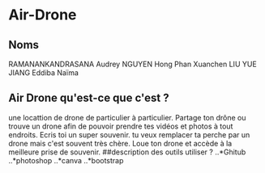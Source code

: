 # Air-Drone
## Noms
RAMANANKANDRASANA Audrey
NGUYEN Hong Phan
Xuanchen LIU
YUE JIANG
Eddiba Naïma
## Air Drone qu'est-ce que c'est ?
une locattion de drone de particulier à particulier. Partage ton drône ou trouve un drone afin de pouvoir prendre tes vidéos et photos à tout endroits. Ecris toi un super souvenir. tu veux remplacer ta perche par un drone mais c'est souvent très chère. Loue ton drone et accède à la meilleure prise de souvenir.
##description des outils utiliser ?
..*Ghitub
..*photoshop
..*canva
..*bootstrap
